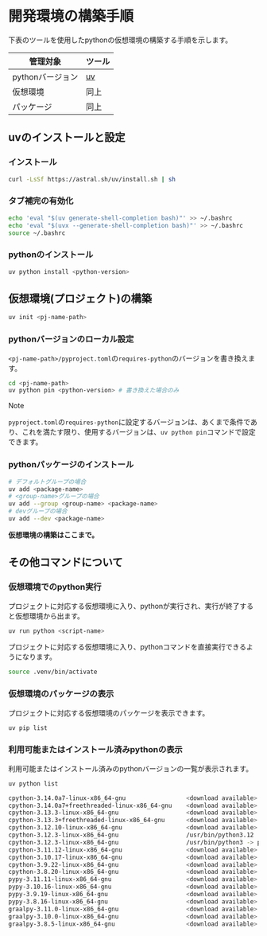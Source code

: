 <!--
    pythonの仮想環境を構築する手順を示す。
 -->

# 開発環境の構築手順

下表のツールを使用したpythonの仮想環境の構築する手順を示します。

|管理対象          |ツール   |
| ---------------- | ------- |
|pythonバージョン  |[uv][uv] |
|仮想環境          |同上     |
|パッケージ        |同上     |

[uv]: https://docs.astral.sh/uv/

## uvのインストールと設定

### インストール

``` bash
curl -LsSf https://astral.sh/uv/install.sh | sh
```

### タブ補完の有効化

``` bash
echo 'eval "$(uv generate-shell-completion bash)"' >> ~/.bashrc
echo 'eval "$(uvx --generate-shell-completion bash)"' >> ~/.bashrc
source ~/.bashrc
```

### pythonのインストール

``` bash
uv python install <python-version>
```

## 仮想環境(プロジェクト)の構築

``` bash
uv init <pj-name-path>
```

### pythonバージョンのローカル設定

`<pj-name-path>/pyproject.toml`の`requires-python`のバージョンを書き換えます。

``` bash
cd <pj-name-path>
uv python pin <python-version> # 書き換えた場合のみ
```

> [!Note]
>
> `pyproject.toml`の`requires-python`に設定するバージョンは、あくまで条件であり、これを満たす限り、使用するバージョンは、`uv python pin`コマンドで設定できます。

### pythonパッケージのインストール

``` bash
# デフォルトグループの場合
uv add <package-name>
# <group-name>グループの場合
uv add --group <group-name> <package-name>
# devグループの場合
uv add --dev <package-name>
```

**仮想環境の構築はここまで。**

## その他コマンドについて

### 仮想環境でのpython実行

プロジェクトに対応する仮想環境に入り、pythonが実行され、実行が終了すると仮想環境から出ます。

``` bash
uv run python <script-name>
```

プロジェクトに対応する仮想環境に入り、pythonコマンドを直接実行できるようになります。

``` bash
source .venv/bin/activate
```

### 仮想環境のパッケージの表示

プロジェクトに対応する仮想環境のパッケージを表示できます。

``` bash
uv pip list
```

### 利用可能またはインストール済みpythonの表示

利用可能またはインストール済みのpythonバージョンの一覧が表示されます。

``` bash
uv python list
```

``` bash
cpython-3.14.0a7-linux-x86_64-gnu                 <download available>
cpython-3.14.0a7+freethreaded-linux-x86_64-gnu    <download available>
cpython-3.13.3-linux-x86_64-gnu                   <download available>
cpython-3.13.3+freethreaded-linux-x86_64-gnu      <download available>
cpython-3.12.10-linux-x86_64-gnu                  <download available>
cpython-3.12.3-linux-x86_64-gnu                   /usr/bin/python3.12
cpython-3.12.3-linux-x86_64-gnu                   /usr/bin/python3 -> python3.12
cpython-3.11.12-linux-x86_64-gnu                  <download available>
cpython-3.10.17-linux-x86_64-gnu                  <download available>
cpython-3.9.22-linux-x86_64-gnu                   <download available>
cpython-3.8.20-linux-x86_64-gnu                   <download available>
pypy-3.11.11-linux-x86_64-gnu                     <download available>
pypy-3.10.16-linux-x86_64-gnu                     <download available>
pypy-3.9.19-linux-x86_64-gnu                      <download available>
pypy-3.8.16-linux-x86_64-gnu                      <download available>
graalpy-3.11.0-linux-x86_64-gnu                   <download available>
graalpy-3.10.0-linux-x86_64-gnu                   <download available>
graalpy-3.8.5-linux-x86_64-gnu                    <download available>
```
